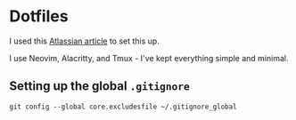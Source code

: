 # Dotfiles
I used this [Atlassian article](https://www.atlassian.com/git/tutorials/dotfiles) to set this up.

I use Neovim, Alacritty, and Tmux - I've kept everything simple and minimal. 

## Setting up the global `.gitignore`
```
git config --global core.excludesfile ~/.gitignore_global
```
